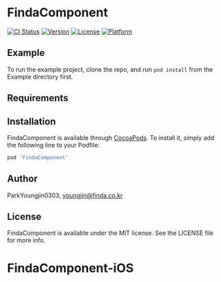 # FindaComponent

[![CI Status](https://img.shields.io/travis/ParkYoungjin0303/FindaComponent.svg?style=flat)](https://travis-ci.org/ParkYoungjin0303/FindaComponent)
[![Version](https://img.shields.io/cocoapods/v/FindaComponent.svg?style=flat)](https://cocoapods.org/pods/FindaComponent)
[![License](https://img.shields.io/cocoapods/l/FindaComponent.svg?style=flat)](https://cocoapods.org/pods/FindaComponent)
[![Platform](https://img.shields.io/cocoapods/p/FindaComponent.svg?style=flat)](https://cocoapods.org/pods/FindaComponent)

## Example

To run the example project, clone the repo, and run `pod install` from the Example directory first.

## Requirements

## Installation

FindaComponent is available through [CocoaPods](https://cocoapods.org). To install
it, simply add the following line to your Podfile:

```ruby
pod 'FindaComponent'
```

## Author

ParkYoungjin0303, youngjin@finda.co.kr

## License

FindaComponent is available under the MIT license. See the LICENSE file for more info.
# FindaComponent-iOS
